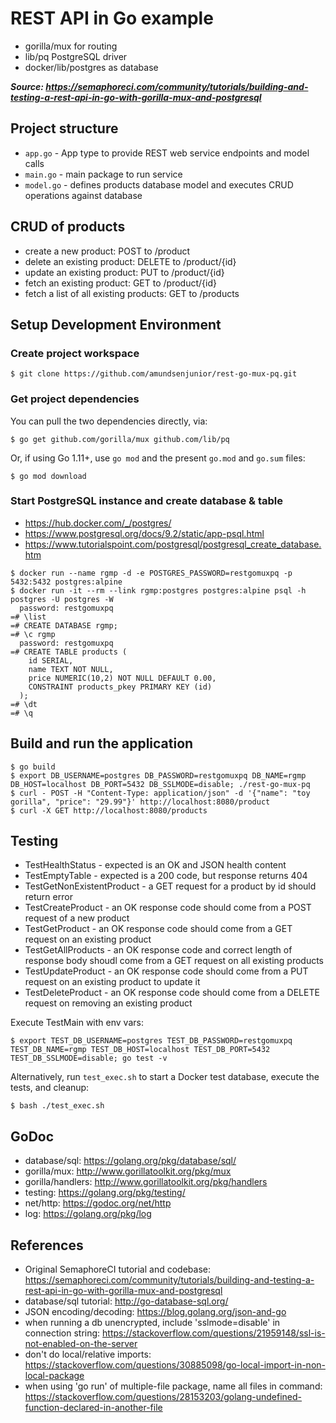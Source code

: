 # REST API in Go example
* gorilla/mux for routing
* lib/pq PostgreSQL driver
* docker/lib/postgres as database

___Source: https://semaphoreci.com/community/tutorials/building-and-testing-a-rest-api-in-go-with-gorilla-mux-and-postgresql___

## Project structure
* `app.go` - App type to provide REST web service endpoints and model calls
* `main.go` - main package to run service
* `model.go` - defines products database model and executes CRUD operations against database

## CRUD of products
* create a new product: POST to /product
* delete an existing product: DELETE to /product/{id}
* update an existing product: PUT to /product/{id}
* fetch an existing product: GET to /product/{id}
* fetch a list of all existing products: GET to /products

## Setup Development Environment

### Create project workspace

```
$ git clone https://github.com/amundsenjunior/rest-go-mux-pq.git
```

### Get project dependencies

You can pull the two dependencies directly, via:

```
$ go get github.com/gorilla/mux github.com/lib/pq
```

Or, if using Go 1.11+, use `go mod` and the present `go.mod` and `go.sum` files:

```
$ go mod download 
```

### Start PostgreSQL instance and create database & table
* https://hub.docker.com/_/postgres/
* https://www.postgresql.org/docs/9.2/static/app-psql.html
* https://www.tutorialspoint.com/postgresql/postgresql_create_database.htm

```
$ docker run --name rgmp -d -e POSTGRES_PASSWORD=restgomuxpq -p 5432:5432 postgres:alpine
$ docker run -it --rm --link rgmp:postgres postgres:alpine psql -h postgres -U postgres -W
  password: restgomuxpq
=# \list
=# CREATE DATABASE rgmp;
=# \c rgmp
  password: restgomuxpq
=# CREATE TABLE products (
    id SERIAL,
    name TEXT NOT NULL,
    price NUMERIC(10,2) NOT NULL DEFAULT 0.00,
    CONSTRAINT products_pkey PRIMARY KEY (id)
  );
=# \dt
=# \q
```

## Build and run the application

```
$ go build
$ export DB_USERNAME=postgres DB_PASSWORD=restgomuxpq DB_NAME=rgmp DB_HOST=localhost DB_PORT=5432 DB_SSLMODE=disable; ./rest-go-mux-pq
$ curl - POST -H "Content-Type: application/json" -d '{"name": "toy gorilla", "price": "29.99"}' http://localhost:8080/product
$ curl -X GET http://localhost:8080/products
```

## Testing

* TestHealthStatus - expected is an OK and JSON health content
* TestEmptyTable - expected is a 200 code, but response returns 404
* TestGetNonExistentProduct - a GET request for a product by id should return error
* TestCreateProduct - an OK response code should come from a POST request of a new product
* TestGetProduct - an OK response code should come from a GET request on an existing product
* TestGetAllProducts - an OK response code and correct length of response body shoudl come from a GET request on all existing products
* TestUpdateProduct - an OK response code should come from a PUT request on an existing product to update it
* TestDeleteProduct - an OK response code should come from a DELETE request on removing an existing product


Execute TestMain with env vars:

```
$ export TEST_DB_USERNAME=postgres TEST_DB_PASSWORD=restgomuxpq TEST_DB_NAME=rgmp TEST_DB_HOST=localhost TEST_DB_PORT=5432 TEST_DB_SSLMODE=disable; go test -v
```

Alternatively, run `test_exec.sh` to start a Docker test database, execute the tests, and cleanup:

```
$ bash ./test_exec.sh
```

## GoDoc
* database/sql: https://golang.org/pkg/database/sql/
* gorilla/mux: http://www.gorillatoolkit.org/pkg/mux
* gorilla/handlers: http://www.gorillatoolkit.org/pkg/handlers
* testing: https://golang.org/pkg/testing/
* net/http: https://godoc.org/net/http
* log: https://golang.org/pkg/log

## References
* Original SemaphoreCI tutorial and codebase: https://semaphoreci.com/community/tutorials/building-and-testing-a-rest-api-in-go-with-gorilla-mux-and-postgresql
* database/sql tutorial: http://go-database-sql.org/
* JSON encoding/decoding: https://blog.golang.org/json-and-go
* when running a db unencrypted, include 'sslmode=disable' in connection string: https://stackoverflow.com/questions/21959148/ssl-is-not-enabled-on-the-server
* don't do local/relative imports: https://stackoverflow.com/questions/30885098/go-local-import-in-non-local-package
* when using 'go run' of multiple-file package, name all files in command: https://stackoverflow.com/questions/28153203/golang-undefined-function-declared-in-another-file

